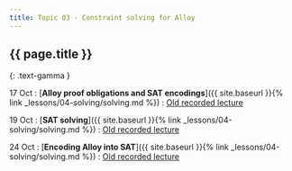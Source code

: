 ```yaml
---
title: Topic 03 - Constraint solving for Alloy
---
```


## {{ page.title }}
{: .text-gamma }

17 Oct
: [**Alloy proof obligations and SAT encodings**]({{ site.baseurl }}{% link _lessons/04-solving/solving.md %})
  : [Old recorded lecture](https://youtu.be/MpfoxTbg8_c)

19 Oct
: [**SAT solving**]({{ site.baseurl }}{% link _lessons/04-solving/solving.md %})
  : [Old recorded lecture](https://youtu.be/zGPQ_wQezYI)

24 Oct
: [**Encoding Alloy into SAT**]({{ site.baseurl }}{% link _lessons/04-solving/solving.md %})
  : [Old recorded lecture](https://youtu.be/tUDFI_TvrUs)
